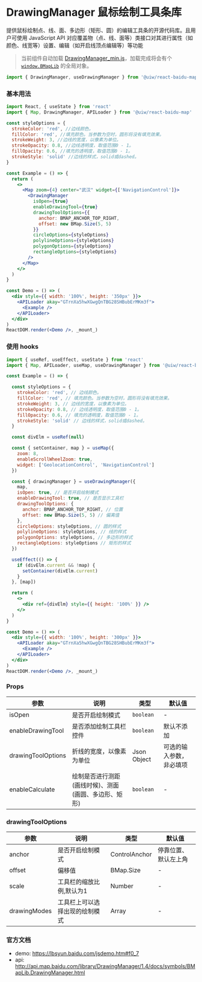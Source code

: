 DrawingManager 鼠标绘制工具条库
===

提供鼠标绘制点、线、面、多边形（矩形、圆）的编辑工具条的开源代码库。且用户可使用 JavaScript API 对应覆盖物（点、线、面等）类接口对其进行属性（如颜色、线宽等）设置、编辑（如开启线顶点编辑等）等功能

> 当前组件自动加载 [DrawingManager_min.js](http://api.map.baidu.com/library/DrawingManager/1.4/src/DrawingManager_min.js)，加载完成将会有个 [`window.BMapLib`](http://api.map.baidu.com/library/DrawingManager/1.4/docs/symbols/BMapLib.DrawingManager.html) 的全局对象。

```jsx
import { DrawingManager, useDrawingManager } from '@uiw/react-baidu-map'
```

### 基本用法

<!--DemoStart,bgWhite-->

```jsx
import React, { useState } from 'react'
import { Map, DrawingManager, APILoader } from '@uiw/react-baidu-map'

const styleOptions = {
  strokeColor: 'red', //边线颜色。
  fillColor: 'red', //填充颜色。当参数为空时，圆形将没有填充效果。
  strokeWeight: 3, //边线的宽度，以像素为单位。
  strokeOpacity: 0.8, //边线透明度，取值范围0 - 1。
  fillOpacity: 0.6, //填充的透明度，取值范围0 - 1。
  strokeStyle: 'solid' //边线的样式，solid或dashed。
}

const Example = () => {
  return (
    <>
      <Map zoom={4} center="武汉" widget={['NavigationControl']}>
        <DrawingManager
          isOpen={true}
          enableDrawingTool={true}
          drawingToolOptions={{
            anchor: BMAP_ANCHOR_TOP_RIGHT,
            offset: new BMap.Size(5, 5)
          }}
          circleOptions={styleOptions}
          polylineOptions={styleOptions}
          polygonOptions={styleOptions}
          rectangleOptions={styleOptions}
        />
      </Map>
    </>
  )
}

const Demo = () => (
  <div style={{ width: '100%', height: '350px' }}>
    <APILoader akay="GTrnXa5hwXGwgQnTBG28SHBubErMKm3f">
      <Example />
    </APILoader>
  </div>
)
ReactDOM.render(<Demo />, _mount_)
```

<!--End-->

### 使用 hooks

<!--DemoStart,bgWhite-->

```jsx
import { useRef, useEffect, useState } from 'react'
import { Map, APILoader, useMap, useDrawingManager } from '@uiw/react-baidu-map'

const Example = () => {

  const styleOptions = {
    strokeColor: 'red', // 边线颜色。
    fillColor: 'red', // 填充颜色。当参数为空时，圆形将没有填充效果。
    strokeWeight: 3, // 边线的宽度，以像素为单位。
    strokeOpacity: 0.8, // 边线透明度，取值范围0 - 1。
    fillOpacity: 0.6, // 填充的透明度，取值范围0 - 1。
    strokeStyle: 'solid' // 边线的样式，solid或dashed。
  }

  const divElm = useRef(null)

  const { setContainer, map } = useMap({
    zoom: 8,
    enableScrollWheelZoom: true,
    widget: ['GeolocationControl', 'NavigationControl']
  })

  const { drawingManager } = useDrawingManager({
    map,
    isOpen: true, // 是否开启绘制模式
    enableDrawingTool: true, // 是否显示工具栏
    drawingToolOptions: {
      anchor: BMAP_ANCHOR_TOP_RIGHT, // 位置
      offset: new BMap.Size(5, 5) // 偏离值
    },
    circleOptions: styleOptions, // 圆的样式
    polylineOptions: styleOptions, // 线的样式
    polygonOptions: styleOptions, // 多边形的样式
    rectangleOptions: styleOptions // 矩形的样式
  })

  useEffect(() => {
    if (divElm.current && !map) {
      setContainer(divElm.current)
    }
  }, [map])

  return (
    <>
      <div ref={divElm} style={{ height: '100%' }} />
    </>
  )
}

const Demo = () => (
  <div style={{ width: '100%', height: '300px' }}>
    <APILoader akay="GTrnXa5hwXGwgQnTBG28SHBubErMKm3f">
      <Example />
    </APILoader>
  </div>
)
ReactDOM.render(<Demo />, _mount_)
```

<!--End-->

### Props

| 参数 | 说明 | 类型 | 默认值 |
| ----- | ----- | ----- | ----- |
| isOpen | 是否开启绘制模式 | `boolean` | - |
| enableDrawingTool |  是否添加绘制工具栏控件 | `boolean` | 默认不添加 |
| drawingToolOptions |  折线的宽度，以像素为单位 | Json Object | 可选的输入参数，非必填项 |
| enableCalculate |  绘制是否进行测距(画线时候)、测面(画圆、多边形、矩形) | `boolean` | - |

### drawingToolOptions

| 参数 | 说明 | 类型 | 默认值 |
| ----- | ----- | ----- | ----- |
| anchor | 是否开启绘制模式 | ControlAnchor | 停靠位置、默认左上角 |
| offset | 偏移值 | BMap.Size | - |
| scale | 工具栏的缩放比例,默认为1 | Number | - |
| drawingModes | 工具栏上可以选择出现的绘制模式 | Array | - |

### 官方文档

- demo: https://lbsyun.baidu.com/jsdemo.htm#f0_7
- api: http://api.map.baidu.com/library/DrawingManager/1.4/docs/symbols/BMapLib.DrawingManager.html

